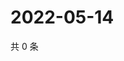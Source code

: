 # 2022-05-14

共 0 条

<!-- BEGIN WEIBO -->
<!-- 最后更新时间 Sat May 14 2022 20:32:06 GMT+0800 (China Standard Time) -->

<!-- END WEIBO -->
